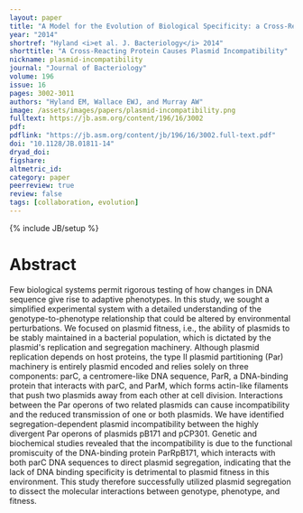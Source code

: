 ```yaml
---
layout: paper
title: "A Model for the Evolution of Biological Specificity: a Cross-Reacting DNA-Binding Protein Causes Plasmid Incompatibility"
year: "2014"
shortref: "Hyland <i>et al. J. Bacteriology</i> 2014"
shorttitle: "A Cross-Reacting Protein Causes Plasmid Incompatibility"
nickname: plasmid-incompatibility
journal: "Journal of Bacteriology"
volume: 196
issue: 16
pages: 3002-3011
authors: "Hyland EM, Wallace EWJ, and Murray AW"
image: /assets/images/papers/plasmid-incompatibility.png
fulltext: https://jb.asm.org/content/196/16/3002
pdf:
pdflink: "https://jb.asm.org/content/jb/196/16/3002.full-text.pdf"
doi: "10.1128/JB.01811-14"
dryad_doi:
figshare: 
altmetric_id:
category: paper
peerreview: true
review: false
tags: [collaboration, evolution]
---
```

{% include JB/setup %}

# Abstract

Few biological systems permit rigorous testing of how changes in DNA sequence give rise to adaptive phenotypes. In this study, we sought a simplified experimental system with a detailed understanding of the genotype-to-phenotype relationship that could be altered by environmental perturbations. We focused on plasmid fitness, i.e., the ability of plasmids to be stably maintained in a bacterial population, which is dictated by the plasmid's replication and segregation machinery. Although plasmid replication depends on host proteins, the type II plasmid partitioning (Par) machinery is entirely plasmid encoded and relies solely on three components: parC, a centromere-like DNA sequence, ParR, a DNA-binding protein that interacts with parC, and ParM, which forms actin-like filaments that push two plasmids away from each other at cell division. Interactions between the Par operons of two related plasmids can cause incompatibility and the reduced transmission of one or both plasmids. We have identified segregation-dependent plasmid incompatibility between the highly divergent Par operons of plasmids pB171 and pCP301. Genetic and biochemical studies revealed that the incompatibility is due to the functional promiscuity of the DNA-binding protein ParRpB171, which interacts with both parC DNA sequences to direct plasmid segregation, indicating that the lack of DNA binding specificity is detrimental to plasmid fitness in this environment. This study therefore successfully utilized plasmid segregation to dissect the molecular interactions between genotype, phenotype, and fitness.